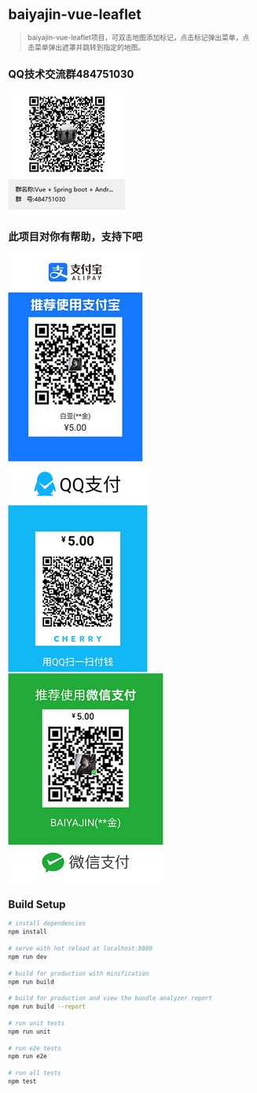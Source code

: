 # baiyajin-vue-leaflet
> baiyajin-vue-leaflet项目，可双击地图添加标记，点击标记弹出菜单，点击菜单弹出遮罩并跳转到指定的地图。
## QQ技术交流群484751030
![QQ技术交流群484751030](https://github.com/baiyajin/baiyajin-vue-leaflet/blob/master/static/baiyajin.png)
## 此项目对你有帮助，支持下吧
![支付宝](https://github.com/baiyajin/baiyajin-vue-leaflet/blob/master/static/zfb.jpg)
![QQ](https://github.com/baiyajin/baiyajin-vue-leaflet/blob/master/static/qq.png)
![微信](https://github.com/baiyajin/baiyajin-vue-leaflet/blob/master/static/wx.png)
## Build Setup
``` bash
# install dependencies
npm install

# serve with hot reload at localhost:8080
npm run dev

# build for production with minification
npm run build

# build for production and view the bundle analyzer report
npm run build --report

# run unit tests
npm run unit

# run e2e tests
npm run e2e

# run all tests
npm test
```

